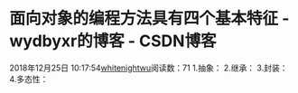 # 面向对象的编程方法具有四个基本特征 - wydbyxr的博客 - CSDN博客
2018年12月25日 10:17:54[whitenightwu](https://me.csdn.net/wydbyxr)阅读数：71
1.抽象：
2.继承：
3.封装：
4.多态性：

